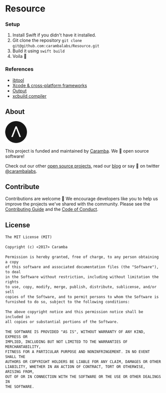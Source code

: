 Resource
================

### Setup
1. Install Swift if you didn't have it installed.
2. Git clone the repository `git clone git@github.com:carambalabs/Resource.git`
3. Build it using `swift build`
4. Voila :tada:

### References

- [ibtool](https://developer.apple.com/legacy/library/documentation/Darwin/Reference/ManPages/man1/ibtool.1.html)
- [Xcode & cross-platform frameworks](http://ilya.puchka.me/xcode-cross-platform-frameworks/)
- [Output](https://gist.github.com/fabiopelosin/4560417)
- [xcbuild compiler](https://github.com/facebook/xcbuild/tree/master/Specifications/Compiler)

## About

<img src="https://github.com/carambalabs/Foundation/blob/master/ASSETS/avatar_rounded.png?raw=true" width="70" />

This project is funded and maintained by [Caramba](http://caramba.io). We 💛 open source software!

Check out our other [open source projects](https://github.com/carambalabs/), read our [blog](http://blog.caramba.io) or say :wave: on twitter [@carambalabs](http://twitter.com/carambalabs).

## Contribute

Contributions are welcome :metal: We encourage developers like you to help us improve the projects we've shared with the community. Please see the [Contributing Guide](https://github.com/carambalabs/Foundation/blob/master/CONTRIBUTING.md) and the [Code of Conduct](https://github.com/carambalabs/Foundation/blob/master/CONDUCT.md).

## License

```
The MIT License (MIT)

Copyright (c) <2017> Caramba

Permission is hereby granted, free of charge, to any person obtaining a copy
of this software and associated documentation files (the "Software"), to deal
in the Software without restriction, including without limitation the rights
to use, copy, modify, merge, publish, distribute, sublicense, and/or sell
copies of the Software, and to permit persons to whom the Software is
furnished to do so, subject to the following conditions:

The above copyright notice and this permission notice shall be included in
all copies or substantial portions of the Software.

THE SOFTWARE IS PROVIDED "AS IS", WITHOUT WARRANTY OF ANY KIND, EXPRESS OR
IMPLIED, INCLUDING BUT NOT LIMITED TO THE WARRANTIES OF MERCHANTABILITY,
FITNESS FOR A PARTICULAR PURPOSE AND NONINFRINGEMENT. IN NO EVENT SHALL THE
AUTHORS OR COPYRIGHT HOLDERS BE LIABLE FOR ANY CLAIM, DAMAGES OR OTHER
LIABILITY, WHETHER IN AN ACTION OF CONTRACT, TORT OR OTHERWISE, ARISING FROM,
OUT OF OR IN CONNECTION WITH THE SOFTWARE OR THE USE OR OTHER DEALINGS IN
THE SOFTWARE.
```